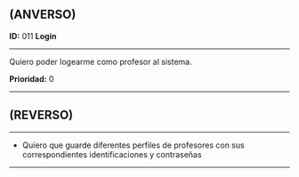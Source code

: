 ## (ANVERSO)

**ID:** 011 **Login**
___

Quiero poder logearme como profesor al sistema.

**Prioridad:** 0
___


## (REVERSO)
___

* Quiero que guarde diferentes perfiles de profesores con sus correspondientes identificaciones y contraseñas
___
